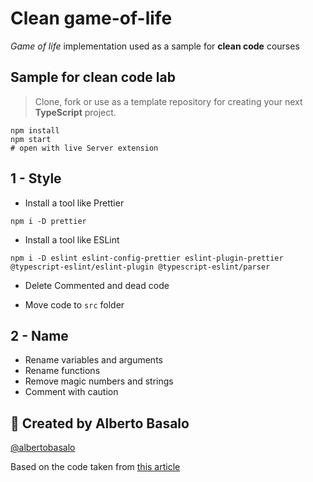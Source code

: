 # Clean game-of-life

_Game of life_ implementation used as a sample for **clean code** courses

## Sample for clean code lab

> Clone, fork or use as a template repository for creating your next **TypeScript** project.

```terminal
npm install
npm start
# open with live Server extension
```

## 1 - Style

- Install a tool like Prettier

`npm i -D prettier`

- Install a tool like ESLint

`npm i -D eslint eslint-config-prettier eslint-plugin-prettier @typescript-eslint/eslint-plugin @typescript-eslint/parser`

- Delete Commented and dead code

- Move code to `src` folder

## 2 - Name

- Rename variables and arguments
- Rename functions
- Remove magic numbers and strings
- Comment with caution

## 👨 Created by Alberto Basalo

[@albertobasalo](https://twitter.com/albertobasalo)

Based on the code taken from [this article](https://medium.com/hypersphere-codes/conways-game-of-life-in-typescript-a955aec3bd49)